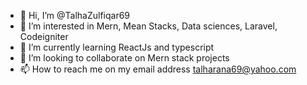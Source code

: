 - 👋 Hi, I’m @TalhaZulfiqar69
- 👀 I’m interested in Mern, Mean Stacks, Data sciences, Laravel, Codeigniter 
- 🌱 I’m currently learning ReactJs and typescript
- 💞️ I’m looking to collaborate on Mern stack projects
- 📫 How to reach me on my email address talharana69@yahoo.com

<!---
TalhaZulfiqar69/TalhaZulfiqar69 is a ✨ special ✨ repository because its `README.md` (this file) appears on your GitHub profile.
You can click the Preview link to take a look at your changes.
--->
